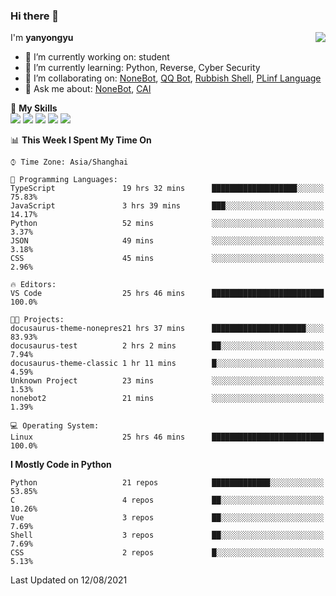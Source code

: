 ### Hi there 👋

<a href="#">
  <img align="right" src="https://github-readme-stats.vercel.app/api?username=yanyongyu&count_private=true&show_icons=true&bg_color=15,f2f7fd,E0EAFC" />
</a>

I'm **yanyongyu**

- 🔭 I’m currently working on: student
- 🌱 I’m currently learning: Python, Reverse, Cyber Security
- 👯 I’m collaborating on: [NoneBot](https://github.com/nonebot), [QQ Bot](https://github.com/Mrs4s/go-cqhttp), [Rubbish Shell](https://github.com/yanyongyu/rubbish), [PLinf Language](https://github.com/yanyongyu/PLinf)
- 💬 Ask me about: [NoneBot](https://github.com/nonebot), [CAI](https://github.com/cscs181/CAI)

🌟 **My Skills**  
![](https://img.shields.io/badge/-Python-3e74a2?style=flat-square&logo=Python&logoColor=fff)
![](https://img.shields.io/badge/-Vue-4fc08d?style=flat-square&logo=Vue.js&logoColor=fff)
![](https://img.shields.io/badge/-Node.js-339933?style=flat-square&logo=Node.js&logoColor=fff)
![](https://img.shields.io/badge/-Docker-2496ED?style=flat-square&logo=Docker&logoColor=fff)
![](https://img.shields.io/badge/-Linux-000000?style=flat-square&logo=Linux&logoColor=fff)

<!--START_SECTION:waka-->
📊 **This Week I Spent My Time On** 

```text
⌚︎ Time Zone: Asia/Shanghai

💬 Programming Languages: 
TypeScript               19 hrs 32 mins      ███████████████████░░░░░░   75.83% 
JavaScript               3 hrs 39 mins       ███░░░░░░░░░░░░░░░░░░░░░░   14.17% 
Python                   52 mins             ░░░░░░░░░░░░░░░░░░░░░░░░░   3.37% 
JSON                     49 mins             ░░░░░░░░░░░░░░░░░░░░░░░░░   3.18% 
CSS                      45 mins             ░░░░░░░░░░░░░░░░░░░░░░░░░   2.96%

🔥 Editors: 
VS Code                  25 hrs 46 mins      █████████████████████████   100.0%

🐱‍💻 Projects: 
docusaurus-theme-nonepres21 hrs 37 mins      █████████████████████░░░░   83.93% 
docusaurus-test          2 hrs 2 mins        ██░░░░░░░░░░░░░░░░░░░░░░░   7.94% 
docusaurus-theme-classic 1 hr 11 mins        █░░░░░░░░░░░░░░░░░░░░░░░░   4.59% 
Unknown Project          23 mins             ░░░░░░░░░░░░░░░░░░░░░░░░░   1.53% 
nonebot2                 21 mins             ░░░░░░░░░░░░░░░░░░░░░░░░░   1.39%

💻 Operating System: 
Linux                    25 hrs 46 mins      █████████████████████████   100.0%

```

**I Mostly Code in Python** 

```text
Python                   21 repos            █████████████░░░░░░░░░░░░   53.85% 
C                        4 repos             ██░░░░░░░░░░░░░░░░░░░░░░░   10.26% 
Vue                      3 repos             ██░░░░░░░░░░░░░░░░░░░░░░░   7.69% 
Shell                    3 repos             ██░░░░░░░░░░░░░░░░░░░░░░░   7.69% 
CSS                      2 repos             █░░░░░░░░░░░░░░░░░░░░░░░░   5.13%

```



 Last Updated on 12/08/2021
<!--END_SECTION:waka-->
